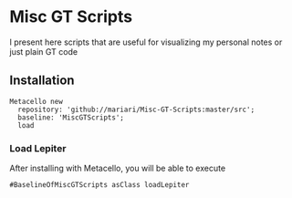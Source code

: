 # Misc GT Scripts

I present here scripts that are useful for visualizing my personal
notes or just plain GT code
## Installation


```st
Metacello new
  repository: 'github://mariari/Misc-GT-Scripts:master/src';
  baseline: 'MiscGTScripts';
  load
```

### Load LepiterAfter installing with Metacello, you will be able to execute```#BaselineOfMiscGTScripts asClass loadLepiter```